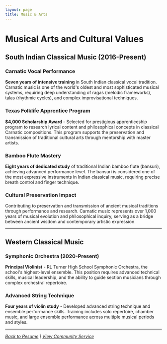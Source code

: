 ```yaml
---
layout: page
title: Music & Arts
---
```


# Musical Arts and Cultural Values

## South Indian Classical Music (2016-Present)

### Carnatic Vocal Performance
**Seven years of intensive training** in South Indian classical vocal tradition. Carnatic music is one of the world's oldest and most sophisticated musical systems, requiring deep understanding of ragas (melodic frameworks), talas (rhythmic cycles), and complex improvisational techniques.

### Texas Folklife Apprentice Program
**$4,000 Scholarship Award** - Selected for prestigious apprenticeship program to research lyrical content and philosophical concepts in classical Carnatic compositions. This program supports the preservation and transmission of traditional cultural arts through mentorship with master artists.

### Bamboo Flute Mastery
**Eight years of dedicated study** of traditional Indian bamboo flute (bansuri), achieving advanced performance level. The bansuri is considered one of the most expressive instruments in Indian classical music, requiring precise breath control and finger technique.

### Cultural Preservation Impact
Contributing to preservation and transmission of ancient musical traditions through performance and research. Carnatic music represents over 1,000 years of musical evolution and philosophical inquiry, serving as a bridge between ancient wisdom and contemporary artistic expression.

---

## Western Classical Music

### Symphonic Orchestra (2020-Present)
**Principal Violinist** - RL Turner High School Symphonic Orchestra, the school's highest-level ensemble. This position requires advanced technical skills, musical leadership, and the ability to guide section musicians through complex orchestral repertoire.

### Advanced String Technique
**Four years of violin study** - Developed advanced string technique and ensemble performance skills. Training includes solo repertoire, chamber music, and large ensemble performance across multiple musical periods and styles.

---

*[Back to Resume](resume.md) | [View Community Service](community-service.md)*
